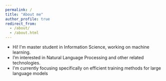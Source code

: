 ```yaml
---
permalink: /
title: "About me"
author_profile: true
redirect_from: 
  - /about/
  - /about.html
---
```

- Hi! I'm master student in Information Science, working on machine learning.
- I’m interested in Natural Language Processing and other related technologies.
- I'm currently focusing specifically on efficient training methods for large
language models